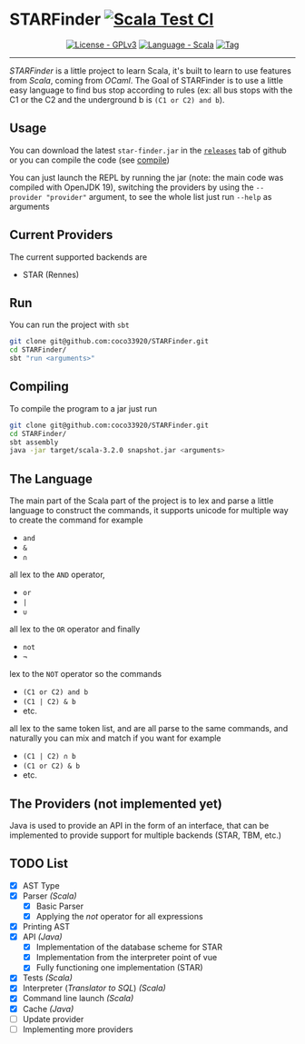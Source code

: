 # STARFinder [![Scala Test CI](https://github.com/coco33920/STARFinder/workflows/Scala%20Test%20CI/badge.svg)](https://github.com/coco33920/STARFinder/actions?query=workflow:"Scala+Test+CI")

<div align="center">

[![License - GPLv3](https://img.shields.io/badge/License-GPLv3-55cdfc?style=for-the-badge&logo=GNU)](https://opensource.org/licenses/GPL-3.0) [![Language - Scala](https://img.shields.io/badge/Language-Scala-red?style=for-the-badge&logo=scala)](https://www.scala-lang.org/) [![Tag](https://img.shields.io/github/v/release/coco33920/STARFinder.svg?include_prereleases=&sort=semver&color=f7a8d8&style=for-the-badge&logo=github)](https://github.com/coco33920/STARFinder/releases)

</div>

<hr>

*STARFinder* is a little project to learn Scala, it's built to learn to use features 
from *Scala*, coming from *OCaml*. The Goal of STARFinder is to use a little 
easy language to find bus stop according to rules (ex: all bus stops with the C1 or the C2 and the 
underground b is `(C1 or C2) and b`).

## Usage
You can download the latest `star-finder.jar` in the [`releases`](https://github.com/coco33920/STARFinder/releases/latest) tab of github or you can compile the code (see [compile](#compiling))

You can just launch the REPL by running the jar (note: the main code was compiled with OpenJDK 19), switching the providers 
by using the `--provider "provider"` argument, to see the whole list just run `--help` as arguments

## Current Providers
The current supported backends are
* STAR (Rennes)

## Run
You can run the project with `sbt`
```bash
git clone git@github.com:coco33920/STARFinder.git
cd STARFinder/
sbt "run <arguments>"
```

## Compiling
To compile the program to a jar just run
```bash
git clone git@github.com:coco33920/STARFinder.git
cd STARFinder/
sbt assembly
java -jar target/scala-3.2.0 snapshot.jar <arguments>
```

## The Language
The main part of the Scala part of the project is to lex and parse a little 
language to construct the commands, it supports unicode for multiple way to create the 
command for example
* `and`
* `&`
* `∩`

all lex to the `AND` operator,

* `or`
* `|`
* `∪`

all lex to the `OR` operator and finally 

* `not`
* `¬`

lex to the `NOT` operator so the commands

* `(C1 or C2) and b`
* `(C1 | C2) & b`
* etc.

all lex to the same token list, and are all parse to the same commands,
and naturally you can mix and match if you want for example 

* `(C1 | C2) ∩ b`
* `(C1 or C2) & b`
* etc.

## The Providers (not implemented  yet)
Java is used to provide an API in the form of an interface, that can 
be implemented to provide support for multiple backends (STAR, TBM, etc.)

## TODO List
- [X] AST Type
- [X] Parser *(Scala)*
  - [X] Basic Parser
  - [X] Applying the *not* operator for all expressions
- [X] Printing AST
- [X] API *(Java)*
  - [X] Implementation of the database scheme for STAR
  - [X] Implementation from the interpreter point of vue
  - [X] Fully functioning one implementation (STAR)
- [X] Tests *(Scala)*
- [X] Interpreter (*Translator to SQL*) *(Scala)*
- [X] Command line launch *(Scala)*
- [X] Cache *(Java)*
- [ ] Update provider
- [ ] Implementing more providers
